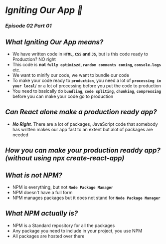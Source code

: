 # _Igniting Our App 🚀_
### _Episode 02 Part 01_

## _What Igniting Our App means?_
- We have written code in <b>`HTML`, `CSS` and `JS`</b>, but is this code ready to Production? NO right
- This code is **not** **`fully optimiszd`, `random comments coming`, `console.logs`** etc.
- We want to minify our code, we want to bundle our code
- To make your code ready to **`production`**, you need a lot of **`processing in your local`**/ or a lot of processing before you put the code to production
- You need to basically do <b>`bundling`</b>, <b>`code spliting`</b>, <b>`chunking`</b>, <b>`compressing`</b> before you can make your code go to production

## _Can React alone make a production ready app?_
- **_No Right_**. There are a lot of packages, JavaScript code that somebody has written makes our app fast to an extent but alot of packages are needed


## _How you can make your production readdy app? <br>(without using npx create-react-app)_

## _What is not NPM?_
- NPM is everything, but not **`Node Package Manager`**
- NPM doesn't have a full form
- NPM manages packages but it does not stand for  **`Node Package Manager`**

## _What NPM actually is?_
- NPM is a Standard repository for all the packages
- Any package you need to include in your project, you use NPM
- All packages are hosted over there



















